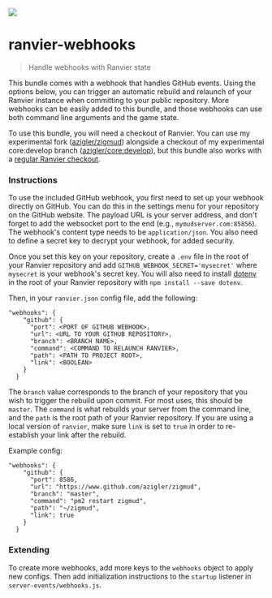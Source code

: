 ![](https://images.prismic.io/andrewzigler/fe53cc80-63b2-4abb-a598-3b01d81bda3b_ranvier-webhooks.jpg?ixlib=gatsbyFP&auto=compress%2Cformat&fit=max&q=50&rect=0%2C0%2C1200%2C628&w=1200&h=628)

# ranvier-webhooks

> Handle webhooks with Ranvier state

This bundle comes with a webhook that handles GitHub events. Using the options below, you can trigger an automatic rebuild and relaunch of your Ranvier instance when committing to your public repository. More webhooks can be easily added to this bundle, and those webhooks can use both command line arguments and the game state.

To use this bundle, you will need a checkout of Ranvier. You can use my experimental fork ([azigler/zigmud](https://github.com/azigler/zigmud)) alongside a checkout of my experimental core:develop branch ([azigler/core:develop](https://github.com/azigler/core/tree/develop)), but this bundle also works with a [regular Ranvier checkout](https://github.com/RanvierMUD/ranviermud).

### Instructions

To use the included GitHub webhook, you first need to set up your webhook directly on GitHub. You can do this in the settings menu for your repository on the GitHub website. The payload URL is your server address, and don't forget to add the websocket port to the end (e.g., `mymudserver.com:85856`). The webhook's content type needs to be `application/json`. You also need to define a secret key to decrypt your webhook, for added security.

Once you set this key on your repository, create a `.env` file in the root of your Ranvier repository and add `GITHUB_WEBHOOK_SECRET='mysecret'` where `mysecret` is your webhook's secret key. You will also need to install [dotenv](https://www.npmjs.com/package/dotenv) in the root of your Ranvier repository with `npm install --save dotenv`.

Then, in your `ranvier.json` config file, add the following:

```
"webhooks": {
    "github": {
      "port": <PORT OF GITHUB WEBHOOK>,
      "url": <URL TO YOUR GITHUB REPOSITORY>,
      "branch": <BRANCH NAME>,
      "command": <COMMAND TO RELAUNCH RANVIER>,
      "path": <PATH TO PROJECT ROOT>,
      "link": <BOOLEAN>
    }
  }
```

The `branch` value corresponds to the branch of your repository that you wish to trigger the rebuild upon commit. For most uses, this should be `master`. The `command` is what rebuilds your server from the command line, and the `path` is the root path of your Ranvier repository. If you are using a local version of `ranvier`, make sure `link` is set to `true` in order to re-establish your link after the rebuild.

Example config:

```
"webhooks": {
    "github": {
      "port": 8586,
      "url": "https://www.github.com/azigler/zigmud",
      "branch": "master",
      "command": "pm2 restart zigmud",
      "path": "~/zigmud",
      "link": true
    }
  }
```

### Extending

To create more webhooks, add more keys to the `webhooks` object to apply new configs. Then add initialization instructions to the `startup` listener in `server-events/webhooks.js`.

